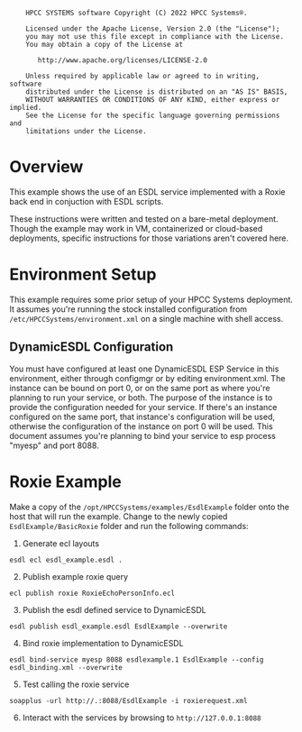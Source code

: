 ```
    HPCC SYSTEMS software Copyright (C) 2022 HPCC Systems®.

    Licensed under the Apache License, Version 2.0 (the "License");
    you may not use this file except in compliance with the License.
    You may obtain a copy of the License at

       http://www.apache.org/licenses/LICENSE-2.0

    Unless required by applicable law or agreed to in writing, software
    distributed under the License is distributed on an "AS IS" BASIS,
    WITHOUT WARRANTIES OR CONDITIONS OF ANY KIND, either express or implied.
    See the License for the specific language governing permissions and
    limitations under the License.
```

# Overview

This example shows the use of an ESDL service implemented with a Roxie back end in conjuction with ESDL scripts.

These instructions were written and tested on a bare-metal deployment. Though the example may work in VM, containerized or cloud-based deployments, specific instructions for those variations aren't covered here.

# Environment Setup

This example requires some prior setup of your HPCC Systems deployment. It assumes you're running the stock installed configuration from `/etc/HPCCSystems/environment.xml` on a single machine with shell access.

## DynamicESDL Configuration

You must have configured at least one DynamicESDL ESP Service in this environment, either through configmgr or by editing environment.xml. The instance can be bound on port 0, or on the same port as where you're planning to run your service, or both. The purpose of the instance is to provide the configuration needed for your service. If there's an instance configured on the same port, that instance's configuration will be used, otherwise the configuration of the instance on port 0 will be used. This document assumes you're planning to bind your service to esp process "myesp" and port 8088.

# Roxie Example

Make a copy of the `/opt/HPCCSystems/examples/EsdlExample` folder onto the host that will run the example. Change to the newly copied `EsdlExample/BasicRoxie` folder and run the following commands:

1. Generate ecl layouts
```
esdl ecl esdl_example.esdl .
```

2. Publish example roxie query
```
ecl publish roxie RoxieEchoPersonInfo.ecl
```

3. Publish the esdl defined service to DynamicESDL
```
esdl publish esdl_example.esdl EsdlExample --overwrite
```

4. Bind roxie implementation to DynamicESDL
```
esdl bind-service myesp 8088 esdlexample.1 EsdlExample --config esdl_binding.xml --overwrite
```

5. Test calling the roxie service
```
soapplus -url http://.:8088/EsdlExample -i roxierequest.xml
```

6. Interact with the services by browsing to `http://127.0.0.1:8088`
